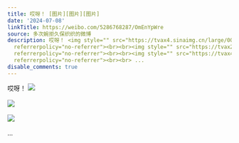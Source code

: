 ```yaml
---
title: 哎呀！ [图片][图片][图片]
date: '2024-07-08'
linkTitle: https://weibo.com/5286768287/OmEnYpWre
source: 多次婉拒久保织织的微博
description: 哎呀！ <img style="" src="https://tvax4.sinaimg.cn/large/005LMJWfgy1hrgz7jkyf4j30n007pgm3.jpg"
  referrerpolicy="no-referrer"><br><br><img style="" src="https://tvax2.sinaimg.cn/large/005LMJWfgy1hrgz7jxlnwj30n003c74h.jpg"
  referrerpolicy="no-referrer"><br><br><img style="" src="https://tvax4.sinaimg.cn/large/005LMJWfgy1hrgz7pnmlkj30jt0jtdin.jpg"
  referrerpolicy="no-referrer"><br><br> ...
disable_comments: true
---
```

哎呀！ <img style="" src="https://tvax4.sinaimg.cn/large/005LMJWfgy1hrgz7jkyf4j30n007pgm3.jpg" referrerpolicy="no-referrer"><br><br><img style="" src="https://tvax2.sinaimg.cn/large/005LMJWfgy1hrgz7jxlnwj30n003c74h.jpg" referrerpolicy="no-referrer"><br><br><img style="" src="https://tvax4.sinaimg.cn/large/005LMJWfgy1hrgz7pnmlkj30jt0jtdin.jpg" referrerpolicy="no-referrer"><br><br> ...